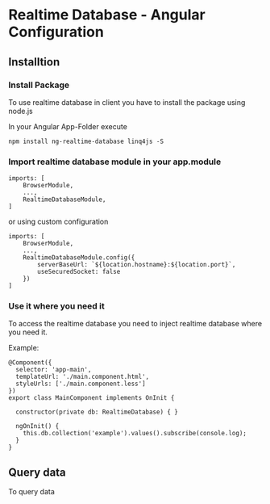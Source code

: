 # Realtime Database - Angular Configuration

## Installtion

### Install Package
To use realtime database in client you have to install the package using node.js

In your Angular App-Folder execute

```
npm install ng-realtime-database linq4js -S
```

### Import realtime database module in your app.module

```
imports: [
    BrowserModule,
    ...,
    RealtimeDatabaseModule, 
]
```

or using custom configuration

```
imports: [
    BrowserModule,
    ...,
    RealtimeDatabaseModule.config({
        serverBaseUrl: `${location.hostname}:${location.port}`,
        useSecuredSocket: false
    }) 
]
```

### Use it where you need it

To access the realtime database you need to inject realtime database where you need it.

Example:
```
@Component({
  selector: 'app-main',
  templateUrl: './main.component.html',
  styleUrls: ['./main.component.less']
})
export class MainComponent implements OnInit {

  constructor(private db: RealtimeDatabase) { }

  ngOnInit() {
    this.db.collection('example').values().subscribe(console.log);
  }
}
```

## Query data

To query data 
